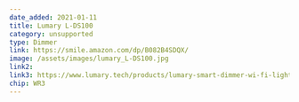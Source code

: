 ```yaml
---
date_added: 2021-01-11
title: Lumary L-DS100
category: unsupported
type: Dimmer
link: https://smile.amazon.com/dp/B082B4SDQX/
image: /assets/images/lumary_L-DS100.jpg
link2: 
link3: https://www.lumary.tech/products/lumary-smart-dimmer-wi-fi-light-switch-app-remote-control-schedule-compatible-with-alexa-google-assistant-no-hub-required
chip: WR3
---
```

